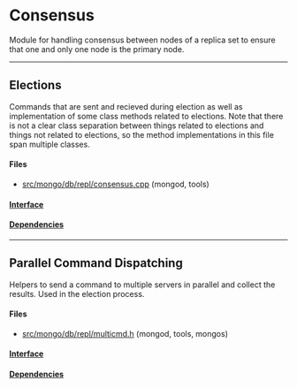 # Consensus
Module for handling consensus between nodes of a replica set to ensure that one and only one node is the primary node.


-------------

## Elections
Commands that are sent and recieved during election as well as implementation of some class methods related to elections.  Note that there is not a clear class separation between things related to elections and things not related to elections, so the method implementations in this file span multiple classes.

#### Files
- [src/mongo/db/repl/consensus.cpp](https://github.com/mongodb/mongo/tree/r2.6.0/src/mongo/db/repl/consensus.cpp)   (mongod, tools)

#### [Interface](interface/0)

#### [Dependencies](dependencies/0)

-------------

## Parallel Command Dispatching
Helpers to send a command to multiple servers in parallel and collect the results.  Used in the election process.

#### Files
- [src/mongo/db/repl/multicmd.h](https://github.com/mongodb/mongo/tree/r2.6.0/src/mongo/db/repl/multicmd.h)   (mongod, tools, mongos)

#### [Interface](interface/1)

#### [Dependencies](dependencies/1)
